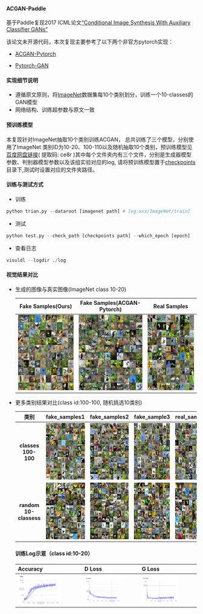 #### ACGAN-Paddle

基于Paddle复现2017 ICML论文[“Conditional Image Synthesis With Auxiliary Classifier GANs”](https://arxiv.org/abs/1610.09585)

该论文未开源代码，本次复现主要参考了以下两个非官方pytorch实现：

* [ACGAN-Pytorch](https://github.com/clvrai/ACGAN-PyTorch)

* [Pytorch-GAN](https://github.com/eriklindernoren/PyTorch-GAN)

#### 实现细节说明

* 遵循原文原则，将[ImageNet](https://image-net.org/)数据集每10个类别划分，训练一个10-classes的GAN模型
* 网络结构、训练超参数与原文一致



#### 预训练模型

本复现针对ImageNet抽取10个类别训练ACGAN， 总共训练了三个模型，分别使用了ImageNet 类别ID为10-20、100-110以及随机抽取10个类别，预训练模型见[百度网盘链接](https://pan.baidu.com/s/1ol4sY2-MAyDZPIyWdwomxA)( 提取码: ce8r )其中每个文件夹内有三个文件，分别是生成器模型参数、判别器模型参数以及该组实验对应的log, 请将预训练模型置于[checkpoints](./checkpoints)目录下,测试时设置对应的文件夹路径。





#### 训练与测试方式

* 训练

```python
python trian.py --dataroot [imagenet path] # [eg:xxx/ImageNet/train]
```

* 测试

```python
python test.py --check_path [checkpoints path] --which_epoch [epoch]
```

* 查看日志

```python
visuldl --logdir ./log
```



#### 视觉结果对比

* 生成的图像与真实图像(ImageNet class 10-20)

  |                      Fake Samples(Ours)                      |                 Fake Samples(ACGAN-Pytorch)                  |                         Real Samples                         |
  | :----------------------------------------------------------: | :----------------------------------------------------------: | :----------------------------------------------------------: |
  | <img src="imgs/fake_samples.png" width = "200" height = "200"> | <img src="imgs/fake_samples_pytorch.png" width = "200" height = "200"> | <img src="imgs/real_samples.png" width = "200" height = "200"> |

  

* 更多类别结果对比(class id:100-100,  随机挑选10类别)

  |           类别           |                        fake_samples1                         |                        fake_samples2                         |                         fake_sample3                         |                         real_samples                         |
  | :----------------------: | :----------------------------------------------------------: | :----------------------------------------------------------: | :----------------------------------------------------------: | :----------------------------------------------------------: |
  |   **classes 100-100**    | <img src="imgs/100_110/fake_samples_1.png" width = "150" height = "150"> | <img src="imgs/100_110/fake_samples_2.png" width = "150" height = "150"> | <img src="imgs/100_110/fake_samples_3.png" width = "150" height = "150"> | <img src="imgs/100_110/real_samples.png" width = "150" height = "150"> |
  | **random   10-classess** | <img src="imgs/random_10_class/fake_samples1.png" width = "150" height = "150"> | <img src="imgs/random_10_class/fake_samples2.png" width = "150" height = "150"> | <img src="imgs/random_10_class/fake_samples3.png" width = "150" height = "150"> | <img src="imgs/random_10_class/real_samples.png" width = "150" height = "150"> |

  

  #### 训练Log示意（class id:10-20）
  
  | Accuracy                                                  | D Loss                                                       | G Loss                                                       |
  | --------------------------------------------------------- | ------------------------------------------------------------ | ------------------------------------------------------------ |
  | <img src="imgs/log/Acc.png" width = "70%" height = "70%"> | <img src="imgs/log/D_loss.png" width = "70%" height = "70%"> | <img src="imgs/log/G_loss.png" width = "70%" height = "70%"> |
  
  
  
  



